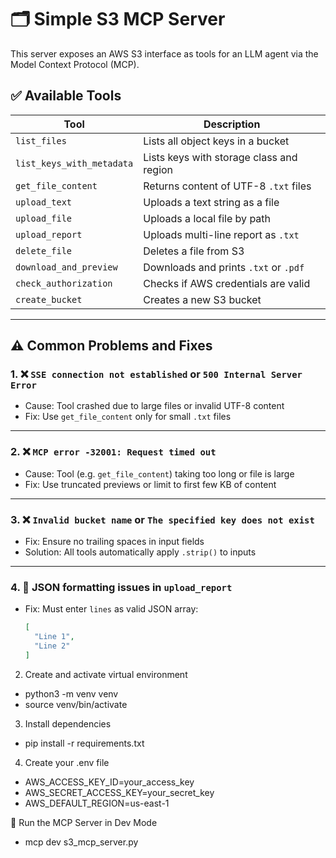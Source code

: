 # 🗂️ Simple S3 MCP Server

This server exposes an AWS S3 interface as tools for an LLM agent via the Model Context Protocol (MCP).

## ✅ Available Tools

| Tool                        | Description |
|-----------------------------|-------------|
| `list_files`                | Lists all object keys in a bucket |
| `list_keys_with_metadata`   | Lists keys with storage class and region |
| `get_file_content`          | Returns content of UTF-8 `.txt` files |
| `upload_text`               | Uploads a text string as a file |
| `upload_file`               | Uploads a local file by path |
| `upload_report`             | Uploads multi-line report as `.txt` |
| `delete_file`               | Deletes a file from S3 |
| `download_and_preview`      | Downloads and prints `.txt` or `.pdf` |
| `check_authorization`       | Checks if AWS credentials are valid |
| `create_bucket`             | Creates a new S3 bucket |

---

## ⚠️ Common Problems and Fixes

### 1. ❌ `SSE connection not established` or `500 Internal Server Error`
- Cause: Tool crashed due to large files or invalid UTF-8 content
- Fix: Use `get_file_content` only for small `.txt` files

---

### 2. ❌ `MCP error -32001: Request timed out`
- Cause: Tool (e.g. `get_file_content`) taking too long or file is large
- Fix: Use truncated previews or limit to first few KB of content

---

### 3. ❌ `Invalid bucket name` or `The specified key does not exist`
- Fix: Ensure no trailing spaces in input fields
- Solution: All tools automatically apply `.strip()` to inputs

---

### 4. 🧠 JSON formatting issues in `upload_report`
- Fix: Must enter `lines` as valid JSON array:
  ```json
  [
    "Line 1",
    "Line 2"
  ]
2. Create and activate virtual environment

- python3 -m venv venv
- source venv/bin/activate

3. Install dependencies

- pip install -r requirements.txt

4. Create your .env file

- AWS_ACCESS_KEY_ID=your_access_key
- AWS_SECRET_ACCESS_KEY=your_secret_key
- AWS_DEFAULT_REGION=us-east-1

🧪 Run the MCP Server in Dev Mode

- mcp dev s3_mcp_server.py
